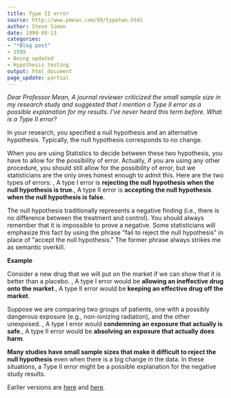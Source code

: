 ```yaml
---
title: Type II error
source: http://www.pmean.com/99/typetwo.html
author: Steve Simon
date: 1999-09-13
categories:
- "*Blog post"
- 1999
- Being updated
- Hypothesis testing
output: html_document
page_update: partial
---
```


*Dear Professor Mean, A journal reviewer criticized the small sample size in my research study and suggested that I mention a Type II error as a possible explanation for my results. I've never heard this term before. What is a Type II error?*

In your research, you specified a null hypothesis and an alternative hypothesis. Typically, the null hypothesis corresponds to no change.

When you are using Statistics to decide between these two hypothesis, you have to allow for the possibility of error. Actually, if you are using any other procedure, you should still allow for the possibility of error, but we statisticians are the only ones honest enough to admit this. Here are the two types of errors: ,   A type I error is **rejecting the null hypothesis when the null hypothesis is true**.,   A type II error is **accepting the null hypothesis when the null hypothesis is false**.

The null hypothesis traditionally represents a negative finding (i.e., there is no difference between the treatment and control). You should always remember that it is impossible to prove a negative. Some statisticians will emphasize this fact by using the phrase "fail to reject the null hypothesis" in place of "accept the null hypothesis." The former phrase always strikes me as semantic overkill.

**Example**

Consider a new drug that we will put on the market if we can show that it is better than a placebo. ,   A type I error would be **allowing an ineffective drug onto the market**.,   A type II error would be **keeping an effective drug off the market**.

Suppose we are comparing two groups of patients, one with a possibly dangerous exposure (e.g., non-ionizing radiation), and the other unexposed. ,   A type I error would **condemning an exposure that actually is safe**.,   A type II error would be **absolving an exposure that actually does harm**.

**Many studies have small sample sizes that make it difficult to reject the null hypothesis** even when there is a big change in the data. In these situations, a Type II error might be a possible explanation for the negative study results.

Earlier versions are [here][sim1] and [here][sim2].
 
[sim1]: http://www.pmean.com/99/typetwo.html
[sim2]: http://new.pmean.com/what-is-type-two-error/
